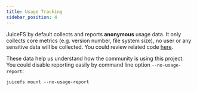 ```yaml
---
title: Usage Tracking
sidebar_position: 4
---
```


JuiceFS by default collects and reports **anonymous** usage data. It only collects core metrics (e.g. version number, file system size), no user or any sensitive data will be collected. You could review related code [here](https://github.com/juicedata/juicefs/blob/main/pkg/usage/usage.go).

These data help us understand how the community is using this project. You could disable reporting easily by command line option `--no-usage-report`:

```
juicefs mount --no-usage-report
```
